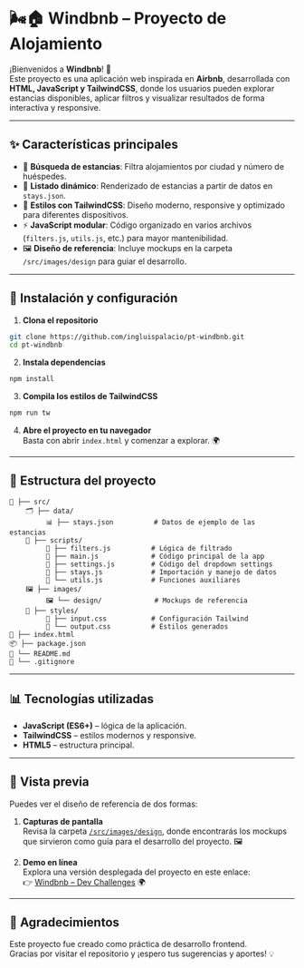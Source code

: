 # 🌬️🏠 Windbnb – Proyecto de Alojamiento  

¡Bienvenidos a **Windbnb**! 🎉  
Este proyecto es una aplicación web inspirada en **Airbnb**, desarrollada con **HTML, JavaScript y TailwindCSS**, donde los usuarios pueden explorar estancias disponibles, aplicar filtros y visualizar resultados de forma interactiva y responsive.  

---

## ✨ Características principales
- 🔎 **Búsqueda de estancias**: Filtra alojamientos por ciudad y número de huéspedes.  
- 🏡 **Listado dinámico**: Renderizado de estancias a partir de datos en `stays.json`.  
- 🎨 **Estilos con TailwindCSS**: Diseño moderno, responsive y optimizado para diferentes dispositivos.  
- ⚡ **JavaScript modular**: Código organizado en varios archivos (`filters.js`, `utils.js`, etc.) para mayor mantenibilidad.  
- 🖼️ **Diseño de referencia**: Incluye mockups en la carpeta `/src/images/design` para guiar el desarrollo.  

---

## 🚀 Instalación y configuración

1. **Clona el repositorio**  
```bash
git clone https://github.com/ingluispalacio/pt-windbnb.git
cd pt-windbnb
```

2. **Instala dependencias**  
```bash
npm install
```

3. **Compila los estilos de TailwindCSS**  
```bash
npm run tw
```

4. **Abre el proyecto en tu navegador**  
Basta con abrir `index.html` y comenzar a explorar. 🌍  

---

## 📂 Estructura del proyecto

```plaintext
📂 ├── src/
    🗂️ ├── data/
         📊 ├── stays.json          # Datos de ejemplo de las estancias
    📜 ├── scripts/
         📄 ├── filters.js          # Lógica de filtrado
         📄 ├── main.js             # Código principal de la app
         📄 ├── settings.js         # Código del dropdown settings
         📄 ├── stays.js            # Importación y manejo de datos
         📄 └── utils.js            # Funciones auxiliares
    🖼️ ├── images/
         🖼️ └── design/             # Mockups de referencia
    🎨 ├── styles/
         🎨 ├── input.css           # Configuración Tailwind
         🎨 └── output.css          # Estilos generados
📄 ├── index.html
📦 ├── package.json
📖 └── README.md
🚫 └── .gitignore
```

---

## 📊 Tecnologías utilizadas
- **JavaScript (ES6+)** – lógica de la aplicación.  
- **TailwindCSS** – estilos modernos y responsive.  
- **HTML5** – estructura principal.  

---

## 📸 Vista previa  
Puedes ver el diseño de referencia de dos formas:  
1. **Capturas de pantalla**  
   Revisa la carpeta [`/src/images/design`](./src/images/design), donde encontrarás los mockups que sirvieron como guía para el desarrollo del proyecto. 🖼️  

2. **Demo en línea**  
   Explora una versión desplegada del proyecto en este enlace:  
   👉 [Windbnb – Dev Challenges](https://windbnb-dev-challenges.vercel.app/) 🌍 

---

## 🙌 Agradecimientos
Este proyecto fue creado como práctica de desarrollo frontend.  
Gracias por visitar el repositorio y ¡espero tus sugerencias y aportes! 💡  

